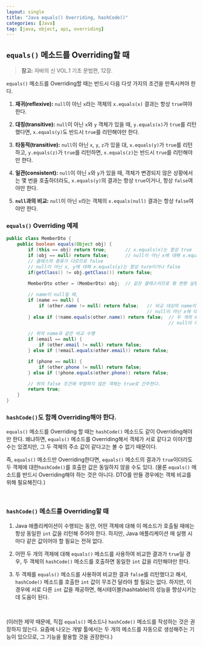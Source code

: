```yaml
---
layout: single
title: "Java equals() Overriding, hashCode()"
categories: [Java]
tag: [java, object, api, overriding]
---
```


## `equals()` 메소드를 Overriding할 때

> **참고:** 자바의 신 VOL.1 기초 문법편, 12장.


`equals()` 메소드를 Overriding할 때는 반드시 다음 다섯 가지의 조건을 만족시켜야 한다.

1. **재귀(reflexive):** `null`이 아닌 `x`라는 객체의 `x.equals(x)` 결과는 항상 `true`여야 한다.

2. **대칭(transitive):** `null`이 아닌 `x`와 `y` 객체가 있을 때, `y.equals(x)`가 `true`를 리턴했다면, `x.equals(y)`도 반드시 `true`를 리턴해야만 한다.
   
3. **타동적(transitive):** `null`이 아닌 `x`, `y`, `z`가 있을 대, `x.equals(y)`가 `true`를 리턴하고, `y.equals(z)`가 `true`를 리턴하면, `x.equals(z)`는 반드시 `true`를 리턴해야만 한다.

4. **일관(consistent):** `null`이 아닌 `x`와 `y`가 있을 때, 객체가 변경되지 않은 상황에서는 몇 번을 호출하더라도, `x.equals(y)`의 결과는 항상 `true`이거나, 항상 `false`여야만 한다.

5. **`null`과의 비교:** `null`이 아닌 `x`라는 객체의 `x.equals(null)` 결과는 항상 `false`여야만 한다.


### `equals()` Overriding 예제

```java
public class MemberDto {
    public boolean equals(Object obj) {
        if (this == obj) return true;       // x.equals(x)는 항상 true
        if (obj == null) return false;      // null이 아닌 x에 대해 x.equals(null)는 항상 false
        // 클래스의 종류가 다르므로 false
        // null이 아닌 x, y에 대해 x.equals(y)는 항상 ture이거나 false
        if(getClass() != obj.getClass()) return false;
        
        MemberDto other = (MemberDto) obj;  // 같은 클래스이므로 형 변환 실행

        // name이 null일 때,
        if (name == null) {            
            if (other.name != null) return false;   // 비교 대상의 name이 null이 아니면 false
                                                    // null이 아닌 x에 대해 x.equals(null)는 항상 false
        } else if (!name.equals(other.name)) return false;  // 두 개의 name 값이 다르면 false
                                                            // null이 아닌 x, y에 대해 x.equals(y)는 항상 ture이거나 false

        // 위의 name과 같은 비교 수행
        if (email == null) {
            if (other.email != null) return false;
        } else if (!email.equals(other.email)) return false;

        if (phone == null) {
            if (other.phone != null) return false;
        } else if (!phone.equals(other.phone)) return false;

        // 위의 false 조건에 부합하지 않은 객체는 true로 간주한다.
        return true;
    }
}
```

### `hashCode()`도 함께 Overriding해야 한다.
`equals()` 메소드를 Overriding 할 때는 `hashCode()` 메소드도 같이 Overriding해야만 한다. 왜냐하면, `equals()` 메소드를 Overriding해서 객체가 서로 같다고 이야기할 수는 있겠지만, 그 두 객체의 주소 값이 같다고는 볼 수 없기 때문이다.

즉, `equals()` 메소드만 Overriding한다면, `equals()` 메소드의 결과가 `true`이더라도 두 객체에 대한`hashCode()`를 호출한 값은 동일하지 않을 수도 있다. (물론 `equals()` 메소드를 반드시 Overriding해야 하는 것은 아니다. DTO를 만들 경우에는 객체 비교를 위해 필요해진다.)

<br>

### `hashCode()` 메소드를 Overriding할 때
1. Java 애플리케이션이 수행되는 동안, 어떤 객체에 대해 이 메소드가 호출될 때에는 항상 동일한 `int` 값을 리턴해 주어야 한다. 하지만, Java 애플리케이션 매 실행 시마다 같은 값이어야 할 필요는 전혀 없다.

2. 어떤 두 개의 객체에 대해 `equals()` 메소드를 사용하여 비교한 결과가 `true`일 경우, 두 객체의 `hashCode()` 메소드를 호출하면 동일한 `int` 값을 리턴해야만 한다.

3. 두 객체를 `equals()` 메소드를 사용하여 비교한 결과 `false`를 리턴했다고 해서, `hashCode()` 메소드를 호출한 `int` 값이 무조건 달라야 할 필요는 없다. 하지만, 이 경우에 서로 다른 `int` 값을 제공하면, 해시테이블(hashtable)의 성능을 향상시키는 데 도움이 된다.

<br>

(이러한 제약 때문에, 직접 `equals()` 메소드나 `hashCode()` 메소드를 작성하는 것은 권장하지 않는다. 요즘에 나오는 개발 툴에서는 두 개의 메소드를 자동으로 생성해주는 기능이 있으므로, 그 기능을 활용할 것을 권장한다.)

